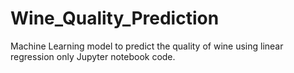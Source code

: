 # Wine_Quality_Prediction
Machine Learning model to predict the quality of wine using linear regression only Jupyter notebook code.
